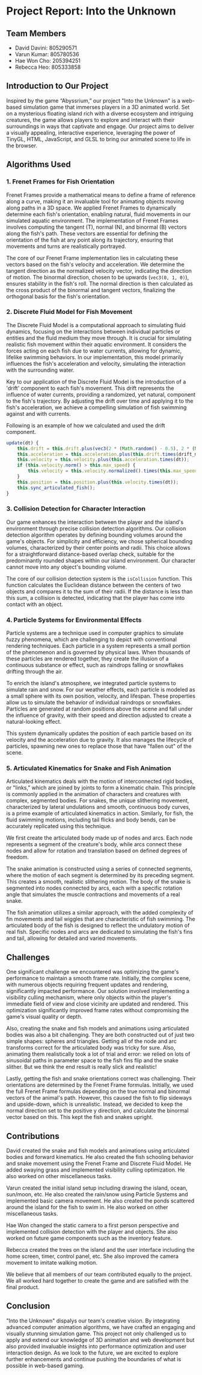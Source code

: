 # Project Report: Into the Unknown

## Team Members
- David Davini: 805290571
- Varun Kumar:  805780536
- Hae Won Cho: 205394251
- Rebecca Heo: 805333858

## Introduction to Our Project

Inspired by the game “Abyssrium,” our project "Into the Unknown" is a web-based simulation game that immerses players in a 3D animated world. Set on a mysterious floating island rich with a diverse ecosystem and intriguing creatures, the game allows players to explore and interact with their surroundings in ways that captivate and engage. Our project aims to deliver a visually appealing, interactive experience, leveraging the power of TinyGL, HTML, JavaScript, and GLSL to bring our animated scene to life in the browser.

## Algorithms Used

### 1. Frenet Frames for Fish Orientation

Frenet Frames provide a mathematical means to define a frame of reference along a curve, making it an invaluable tool for animating objects moving along paths in a 3D space. We applied Frenet Frames to dynamically determine each fish's orientation, enabling natural, fluid movements in our simulated aquatic environment. The implementation of Frenet Frames involves computing the tangent (T), normal (N), and binormal (B) vectors along the fish's path. These vectors are essential for defining the orientation of the fish at any point along its trajectory, ensuring that movements and turns are realistically portrayed.

The core of our Frenet Frame implementation lies in calculating these vectors based on the fish's velocity and acceleration. We determine the tangent direction as the normalized velocity vector, indicating the direction of motion. The binormal direction, chosen to be upwards (`vec3(0, 1, 0)`), ensures stability in the fish's roll. The normal direction is then calculated as the cross product of the binormal and tangent vectors, finalizing the orthogonal basis for the fish's orientation.

### 2. Discrete Fluid Model for Fish Movement

The Discrete Fluid Model is a computational approach to simulating fluid dynamics, focusing on the interactions between individual particles or entities and the fluid medium they move through. It is crucial for simulating realistic fish movement within their aquatic environment. It considers the forces acting on each fish due to water currents, allowing for dynamic, lifelike swimming behaviors. In our implementation, this model primarily influences the fish's acceleration and velocity, simulating the interaction with the surrounding water.

Key to our application of the Discrete Fluid Model is the introduction of a 'drift' component to each fish's movement. This drift represents the influence of water currents, providing a randomized, yet natural, component to the fish's trajectory. By adjusting the drift over time and applying it to the fish's acceleration, we achieve a compelling simulation of fish swimming against and with currents.

Following is an example of how we calculated and used the drift component.
```javascript
update(dt) {
    this.drift = this.drift.plus(vec3(2 * (Math.random() - 0.5), 2 * (Math.random() - 0.5), 2 * (Math.random() - 0.5)).times(drift_variation));
    this.acceleration = this.acceleration.plus(this.drift.times(drift_mag));
    this.velocity = this.velocity.plus(this.acceleration.times(dt));
    if (this.velocity.norm() > this.max_speed) {
        this.velocity = this.velocity.normalized().times(this.max_speed);
    }
    this.position = this.position.plus(this.velocity.times(dt));
    this.sync_articulated_fish();
}
```

### 3. Collision Detection for Character Interaction
Our game enhances the interaction between the player and the island's environment through precise collision detection algorithms. Our collision detection algorithm operates by defining bounding volumes around the game's objects. For simplicity and efficiency, we chose spherical bounding volumes, characterized by their center points and radii. This choice allows for a straightforward distance-based overlap check, suitable for the predominantly rounded shapes within our island environment. Our character cannot move into any object's bounding volume.

The core of our collision detection system is the ```isCollision``` function. This function calculates the Euclidean distance between the centers of two objects and compares it to the sum of their radii. If the distance is less than this sum, a collision is detected, indicating that the player has come into contact with an object.

### 4. Particle Systems for Environmental Effects

Particle systems are a technique used in computer graphics to simulate fuzzy phenomena, which are challenging to depict with conventional rendering techniques. Each particle in a system represents a small portion of the phenomenon and is governed by physical laws. When thousands of these particles are rendered together, they create the illusion of a continuous substance or effect, such as raindrops falling or snowflakes drifting through the air.

To enrich the island's atmosphere, we integrated particle systems to simulate rain and snow. For our weather effects, each particle is modeled as a small sphere with its own position, velocity, and lifespan. These properties allow us to simulate the behavior of individual raindrops or snowflakes. Particles are generated at random positions above the scene and fall under the influence of gravity, with their speed and direction adjusted to create a natural-looking effect.

This system dynamically updates the position of each particle based on its velocity and the acceleration due to gravity. It also manages the lifecycle of particles, spawning new ones to replace those that have "fallen out" of the scene.

### 5. Articulated Kinematics for Snake and Fish Animation
Articulated kinematics deals with the motion of interconnected rigid bodies, or "links," which are joined by joints to form a kinematic chain. This principle is commonly applied in the animation of characters and creatures with complex, segmented bodies. For snakes, the unique slithering movement, characterized by lateral undulations and smooth, continuous body curves, is a prime example of articulated kinematics in action. Similarly, for fish, the fluid swimming motions, including tail flicks and body bends, can be accurately replicated using this technique.

We first create the articulated body made up of nodes and arcs. Each node represents a segment of the creature's body, while arcs connect these nodes and allow for rotation and translation based on defined degrees of freedom.

The snake animation is constructed using a series of connected segments, where the motion of each segment is determined by its preceding segment. This creates a smooth, realistic slithering motion. The body of the snake is segmented into nodes connected by arcs, each with a specific rotation angle that simulates the muscle contractions and movements of a real snake.

The fish animation utilizes a similar approach, with the added complexity of fin movements and tail wiggles that are characteristic of fish swimming. The articulated body of the fish is designed to reflect the undulatory motion of real fish. Specific nodes and arcs are dedicated to simulating the fish's fins and tail, allowing for detailed and varied movements.

## Challenges
One significant challenge we encountered was optimizing the game's performance to maintain a smooth frame rate. Initially, the complex scene, with numerous objects requiring frequent updates and rendering, significantly impacted performance. Our solution involved implementing a visibility culling mechanism, where only objects within the player's immediate field of view and close vicinity are updated and rendered. This optimization significantly improved frame rates without compromising the game's visual quality or depth.

Also, creating the snake and fish models and animations using articulated bodies was also a bit challenging. They are both constructed out of just two simple shapes: spheres and triangles. Getting all of the node and arc transforms correct for the articulated body was tricky for sure. Also, animating them realistically took a lot of trial and error: we relied on lots of sinusoidal paths in parameter space to the fish fins flip and the snake slither. But we think the end result is really slick and realistic!

Lastly, getting the fish and snake orientations correct was challenging. Their orientations are determined by the Frenet Frame formulas. Initially, we used the full Frenet Frame formulas
depending on the true normal and binormal vectors of the animal's path. However, this caused the fish to flip sideways and upside-down, which is unrealistic. Instead, we decided to keep the normal direction set to the positive y direction, and calculate the binormal vector based on this. This kept the fish and snakes upright.

## Contributions
David created the snake and fish models and animations using articulated bodies and forward kinematics. He also created the fish schooling behavior and snake movement using the Frenet Frame and Discrete Fluid Model. He added swaying grass and implemented visibility culling optimization. He also worked on other miscellaneous tasks.

Varun created the initial island setup including drawing the island, ocean, sun/moon, etc. He also created the rain/snow using Particle Systems and implemented basic camera movement. He also created the ponds scattered around the island for the fish to swim in. He also worked on other miscellaneous tasks.

Hae Won changed the static camera to a first person perspective and implemented collision detection with the player and objects. She also worked on future game components such as the inventory feature.

Rebecca created the trees on the island and the user interface including the home screen, timer, control panel, etc. She also improved the camera movement to imitate walking motion.

We believe that all members of our team contributed equally to the project. We all worked hard together to create the game and are satisfied with the final product.

## Conclusion
"Into the Unknown" dispalys our team's creative vision. By integrating advanced computer animation algorithms, we have crafted an engaging and visually stunning simulation game. This project not only challenged us to apply and extend our knowledge of 3D animation and web development but also provided invaluable insights into performance optimization and user interaction design. As we look to the future, we are excited to explore further enhancements and continue pushing the boundaries of what is possible in web-based gaming.